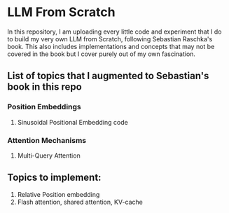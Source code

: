 # LLM From Scratch 

In this repository, I am uploading every little code and experiment that I do to build my very own LLM from Scratch, following Sebastian Raschka's book. This also includes implementations and concepts that may not be covered in the book but I cover purely out of my own fascination. 


## List of topics that I augmented to Sebastian's book in this repo 

### Position Embeddings 

1. Sinusoidal Positional Embedding code

### Attention Mechanisms 

1. Multi-Query Attention 

## Topics to implement: 

1. Relative Position embedding
2. Flash attention, shared attention, KV-cache
